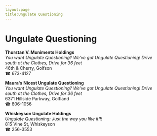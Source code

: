 ```yaml
---
layout:page
title:Ungulate Questioning
---
```

# Ungulate Questioning

**Thurstan V. Muniments Holdings**  
_You want Ungulate Questioning? We've got Ungulate Questioning! 
Drive south at the Clothes, Drive for 36 feet_  
46th & Cherry, Golfson  
☎ 673-4127



**Maura's Nicest Ungulate Questioning**  
_You want Ungulate Questioning? We've got Ungulate Questioning! 
Drive south at the Clothes, Drive for 36 feet_  
6371 Hillside Parkway, Golfland  
☎ 806-1056



**Whiskeyson Ungulate Holdings**  
_Ungulate Questioning: Just the way you like it!!!_  
815 Vine St, Whiskeyson  
☎ 256-3553



